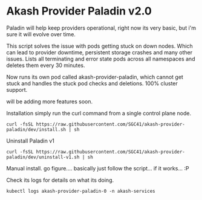 # Akash Provider Paladin v2.0
Paladin will help keep providers operational, right now its very basic, but i'm sure it will evolve over time.

This script solves the issue with pods getting stuck on down nodes.
Which can lead to provider downtime, persistent storage crashes and many other issues.
Lists all terminating and error state pods across all namespaces and deletes them every 30 minutes.

Now runs its own pod called akash-provider-paladin, which cannot get stuck and handles the stuck pod checks and deletions.
100% cluster support.

will be adding more features soon.

Installation simply run the curl command from a single control plane node.
```shell
curl -fsSL https://raw.githubusercontent.com/SGC41/akash-provider-paladin/dev/install.sh | sh
```
Uninstall Paladin v1

```shell
curl -fsSL https://raw.githubusercontent.com/SGC41/akash-provider-paladin/dev/uninstall-v1.sh | sh
```

Manual install.
go figure.... basically just follow the script... if it works... :P

Check its logs for details on what its doing.
```
kubectl logs akash-provider-paladin-0 -n akash-services
```
